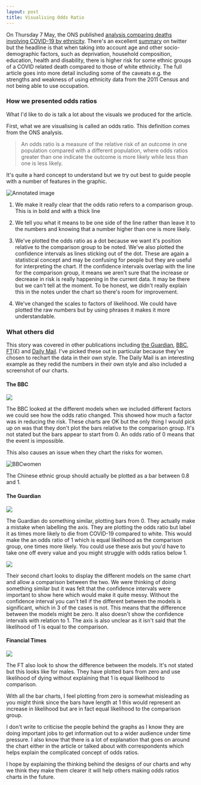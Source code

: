 ```yaml
---
layout: post
title: Visualising Odds Ratio
---
```


On Thursday 7 May, the ONS published [analysis comparing deaths involving COVID-19 by ethnicity](https://www.ons.gov.uk/peoplepopulationandcommunity/birthsdeathsandmarriages/deaths/articles/coronavirusrelateddeathsbyethnicgroupenglandandwales/2march2020to10april2020). There's an excellent [summary](https://twitter.com/ONS/status/1258313535987294209) on twitter but the headline is that when taking into account age and other socio-demographic factors, such as deprivation, household composition, education, health and disability, there is higher risk for some ethnic groups of a COVID related death compared to those of white ethnicity. The full article goes into more detail including some of the caveats e.g. the strengths and weakness of using ethnicity data from the 2011 Census and not being able to use occupation. 

### How we presented odds ratios

What I'd like to do is talk a lot about the visuals we produced for the article. 

<div id="example"></div>
<script type="text/javascript" src="https://pym.nprapps.org/pym.v1.min.js"></script>
<script>var pymParent = new pym.Parent('example', 'https://www.ons.gov.uk/visualisations/dvc815/hazards/all-factors/index.html', {});
</script>
First, what we are visualising is called an odds ratio. This definition comes from the ONS analysis.

> An odds ratio is a measure of the relative risk of an outcome in one  population compared with a different population, where odds ratios greater than one indicate the outcome is more likely while less than one is less likely.

It's quite a hard concept to understand but we try out best to guide people with a number of features in the graphic.

![Annotated image](https://raw.githubusercontent.com/henryjameslau/henryjameslau.github.io/master/_media/annotation.png)

1) We make it really clear that the odds ratio refers to a comparison group. This is in bold and with a thick line

2) We tell you what it means to be one side of the line rather than leave it to the numbers and knowing that a number higher than one is more likely.

3) We've plotted the odds ratio as a dot because we want it's position relative to the comparison group to be noted. We've also plotted the confidence intervals as lines sticking out of the dot. These are again a statistical concept and may be confusing for people but they are useful for interpreting the chart. If the confidence intervals overlap with the line for the comparison group, it means we aren't sure that the increase or decrease in risk is really happening in the current data. It may be there but we can't tell at the moment. To be honest, we didn't really explain this in the notes under the chart so there's room for improvement.

4) We've changed the scales to factors of likelihood. We could have plotted the raw numbers but by using phrases it makes it more understandable. 

### What others did

This story was covered in other publications including [the Guardian](https://www.theguardian.com/world/2020/may/07/black-people-four-times-more-likely-to-die-from-covid-19-ons-finds), [BBC](https://www.bbc.co.uk/news/uk-52574931), [FT](https://www.ft.com/content/da6597c6-dc43-4d08-8812-30ad06c3b682)(£) and [Daily Mail](https://www.dailymail.co.uk/news/article-8296289/Black-people-FOUR-TIMES-likely-die-coronavirus-white-people.html). I've picked these out in particular because they've chosen to rechart the data in their own style. The Daily Mail is an interesting example as they redid the numbers in their own style and also included a screenshot of our charts.

#### The BBC

![](https://raw.githubusercontent.com/henryjameslau/henryjameslau.github.io/master/_media/BBC1.png)

The BBC looked at the different models when we included different factors we could see how the odds ratio changed. This showed how much a factor was in reducing the risk. These charts are OK but the only thing I would pick up on was that they don't plot the bars relative to the comparison group. It's not stated but the bars appear to start from 0. An odds ratio of 0 means that the event is impossible. 

This also causes an issue when they chart the risks for women.

![BBCwomen](https://raw.githubusercontent.com/henryjameslau/henryjameslau.github.io/master/_media/BBCwomen.png)

The Chinese ethnic group should actually be plotted as a bar between 0.8 and 1.

#### The Guardian

![](https://raw.githubusercontent.com/henryjameslau/henryjameslau.github.io/master/_media/Guardian.png)

The Guardian do something similar, plotting bars from 0. They actually make a mistake when labelling the axis. They are plotting the odds ratio but label it as times more likely to die from COVID-19 compared to white. This would make the an odds ratio of 1 which is equal likelihood as the comparison group, one times more likely. You could use these axis but you'd have to take one off every value and you might struggle with odds ratios below 1. 

![](https://raw.githubusercontent.com/henryjameslau/henryjameslau.github.io/master/_media/Guardian%202.png)

Their second chart looks to display the different models on the same chart and allow a comparison between the two. We were thinking of doing something similar but it was felt that the confidence intervals were important to show here which would make it quite messy. Without the confidence interval you can't tell if the different between the models is significant, which in 3 of the cases is not. This means that the difference between the models might be zero. It also doesn't show the confidence intervals with relation to 1. The axis is also unclear as it isn't said that the likelihood of 1 is equal to the comparison.

#### Financial Times

![](https://raw.githubusercontent.com/henryjameslau/henryjameslau.github.io/master/_media/FT2.png)

The FT also look to show the difference between the models. It's not stated but this looks like for males. They have plotted bars from zero and use likelihood of dying without explaining that 1 is equal likelihood to comparison. 

With all the bar charts, I feel plotting from zero is somewhat misleading as you might think since the bars have length at 1 this would represent an increase in likelihood but are in fact equal likelihood to the comparison group.

I don't write to criticise the people behind the graphs as I know they are doing important jobs to get information out to a wider audience under time pressure. I also know that there is a lot of explanation that goes on around the chart either in the article or talked about with correspondents which helps explain the complicated concept of odds ratios. 

I hope by explaining the thinking behind the designs of our charts and why we think they make them clearer it will help others making odds ratios charts in the future.